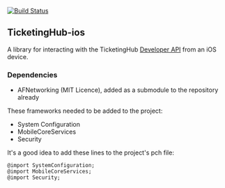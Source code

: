 [![Build Status](https://travis-ci.org/ticketinghub/ios-api.png)](https://travis-ci.org/ticketinghub/ios-api)

## TicketingHub-ios

A library for interacting with the TicketingHub
[Developer API](https://www.ticketinghub.com/api) from an iOS device.

### Dependencies

* AFNetworking (MIT Licence), added as a submodule to the repository already

These frameworks needed to be added to the project:

* System Configuration
* MobileCoreServices
* Security

It's a good idea to add these lines to the project's pch file:

    @import SystemConfiguration;
    @import MobileCoreServices;
    @import Security;





